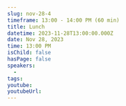 ```yaml
---
slug: nov-28-4
timeframe: 13:00 - 14:00 PM (60 min)
title: Lunch
datetime: 2023-11-28T13:00:00.000Z
date: Nov 28, 2023
time: 13:00 PM
isChild: false
hasPage: false
speakers:
  -
tags:
youtube:
youtubeUrl:
---
```

